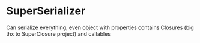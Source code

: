 # SuperSerializer
Can serialize everything, even object with properties contains Closures (big thx to SuperClosure project) and callables



